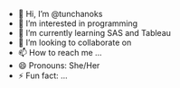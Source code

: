 - 👋 Hi, I’m @tunchanoks 
- 👀 I’m interested in programming
- 🌱 I’m currently learning SAS and Tableau
- 💞️ I’m looking to collaborate on 
- 📫 How to reach me ...
- 😄 Pronouns: She/Her
- ⚡ Fun fact: ...

<!---
tunchanoks/tunchanoks is a ✨ special ✨ repository because its `README.md` (this file) appears on your GitHub profile.
You can click the Preview link to take a look at your changes.
--->
